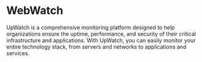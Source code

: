 # WebWatch
UpWatch is a comprehensive monitoring platform designed to help organizations ensure the uptime, performance, and security of their critical infrastructure and applications. With UpWatch, you can easily monitor your entire technology stack, from servers and networks to applications and services.
